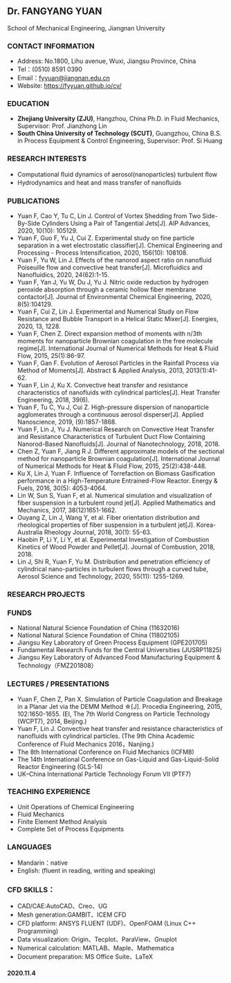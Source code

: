 ## Dr. FANGYANG YUAN
School of Mechanical Engineering, Jiangnan University
    
### CONTACT INFORMATION
- Address: No.1800, Lihu avenue, Wuxi, Jiangsu Province, China
- Tel：(0510) 8591 0390
- Email：fyyuan@jiangnan.edu.cn
- Website: https://fyyuan.github.io/cv/

### EDUCATION
- **Zhejiang University (ZJU)**, Hangzhou, China
Ph.D. in Fluid Mechanics, Supervisor: Prof. Jianzhong Lin
- **South China University of Technology (SCUT)**, Guangzhou, China
B.S. in Process Equipment & Control Engineering, Supervisor: Prof. Si Huang

### RESEARCH INTERESTS
- Computational ﬂuid dynamics of aerosol(nanoparticles) turbulent ﬂow
- Hydrodynamics and heat and mass transfer of nanoﬂuids

### PUBLICATIONS
- Yuan F, Cao Y, Tu C, Lin J. Control of Vortex Shedding from Two Side-By-Side Cylinders Using a Pair of Tangential Jets[J]. AIP Advances, 2020, 10(10): 105129.
- Yuan F, Guo F, Yu J, Cui Z. 	Experimental study on fine particle separation in a wet electrostatic classifier[J]. Chemical Engineering and Processing - Process Intensification, 2020, 156(10): 108108.
- Yuan F, Yu W, Lin J. Effects of the nanorod aspect ratio on nanofluid Poiseuille flow and convective heat transfer[J]. Microfluidics and Nanofluidics, 2020, 24(62):1-15.
- Yuan F, Yan J, Yu W, Du J, Yu J. Nitric oxide reduction by hydrogen peroxide absorption through a ceramic hollow fiber membrane contactor[J]. Journal of Environmental Chemical Engineering, 2020, 8(5):104129.
- Yuan F, Cui Z, Lin J. Experimental and Numerical Study on Flow Resistance and Bubble Transport in a Helical Static Mixer[J]. Energies, 2020, 13, 1228.
- Yuan F, Chen Z. Direct expansion method of moments with n/3th moments for nanoparticle Brownian coagulation in the free molecule regime[J]. International Journal of Numerical Methods for Heat & Fluid Flow, 2015, 25(1):86-97.
- Yuan F, Gan F. Evolution of Aerosol Particles in the Rainfall Process via Method of Moments[J]. Abstract & Applied Analysis, 2013, 2013(1):41-62. 
- Yuan F, Lin J, Ku X. Convective heat transfer and resistance characteristics of nanofluids with cylindrical particles[J]. Heat Transfer Engineering, 2018, 39(6).
- Yuan F, Tu C, Yu J, Cui Z. High-pressure dispersion of nanoparticle agglomerates through a continuous aerosol disperser[J]. Applied Nanoscience, 2019, (9):1857-1868.
- Yuan F, Lin J, Yu J. Numerical Research on Convective Heat Transfer and Resistance Characteristics of Turbulent Duct Flow Containing Nanorod-Based Nanofluids[J]. Journal of Nanotechnology, 2018, 2018.
- Chen Z, Yuan F, Jiang R J. Different approximate models of the sectional method for nanoparticle Brownian coagulation[J]. International Journal of Numerical Methods for Heat & Fluid Flow, 2015, 25(2):438-448. 
- Ku X, Lin J, Yuan F. Influence of Torrefaction on Biomass Gasification performance in a High-Temperature Entrained-Flow Reactor. Energy & Fuels, 2016, 30(5): 4053-4064. 
- Lin W, Sun S, Yuan F, et al. Numerical simulation and visualization of fiber suspension in a turbulent round jet[J]. Applied Mathematics and Mechanics, 2017, 38(12)1651-1662.
- Ouyang Z, Lin J, Wang Y, et al. Fiber orientation distribution and rheological properties of fiber suspension in a turbulent jet[J]. Korea-Australia Rheology Journal, 2018, 30(1): 55-63.
- Haobin P, Li Y, Li Y, et al. Experimental Investigation of Combustion Kinetics of Wood Powder and Pellet[J]. Journal of Combustion, 2018, 2018.
- Lin J, Shi R, Yuan F, Yu M. Distribution and penetration efficiency of cylindrical nano-particles in turbulent flows through a curved tube, Aerosol Science and Technology, 2020, 55(11): 1255-1269. 

### RESEARCH PROJECTS

### FUNDS

- National Natural Science Foundation of China (11632016)
- National Natural Science Foundation of China (11802105)
- Jiangsu Key Laboratory of Green Process Equipment (GPE201705)
- Fundamental Research Funds for the Central Universities (JUSRP11825)
- Jiangsu Key Laboratory of Advanced Food Manufacturing Equipment & Technology（FMZ201808）

### LECTURES / PRESENTATIONS
- Yuan F, Chen Z, Pan X. Simulation of Particle Coagulation and Breakage in a Planar Jet via the DEMM Method ☆[J]. Procedia Engineering, 2015, 102:1650-1655. (EI, The 7th World Congress on Particle Technology (WCPT7), 2014, Beijing.)
- Yuan F, Lin J. Convective heat transfer and resistance characteristics of nanofluids with cylindrical particles. (The 9th China Academic Conference of Fluid Mechanics 2016，Nanjing.)
- The 8th International Conference on Fluid Mechanics (ICFM8)
- The 14th International Conference on Gas-Liquid and Gas-Liquid-Solid Reactor Engineering (GLS-14)
- UK–China International Particle Technology Forum VII (PTF7)

### TEACHING EXPERIENCE
- Unit Operations of Chemical Engineering
- Fluid Mechanics
- Finite Element Method Analysis
- Complete Set of Process Equipments

### LANGUAGES

- Mandarin：native 
- English: (fluent in reading, writing and speaking) 

### CFD SKILLS：
- CAD/CAE:AutoCAD、Creo、UG
- Mesh generation:GAMBIT、ICEM CFD
- CFD platform: ANSYS FLUENT (UDF)、OpenFOAM (Linux C++ Programming)
- Data visualization: Origin、Tecplot、ParaView、Gnuplot 
- Numerical calculation: MATLAB、Maple、Mathematica
- Document preparation: MS Office Suite、LaTeX

#### 2020.11.4
